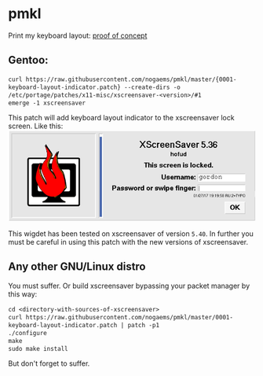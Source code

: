 # pmkl
Print my keyboard layout: [proof of concept](https://github.com/nogaems/pmkl/blob/master/pmkl.sh)

## Gentoo:
```
curl https://raw.githubusercontent.com/nogaems/pmkl/master/{0001-keyboard-layout-indicator.patch} --create-dirs -o /etc/portage/patches/x11-misc/xscreensaver-<version>/#1
emerge -1 xscreensaver
```

This patch will add keyboard layout indicator to the xscreensaver lock screen. Like this:
![screenshot](https://raw.githubusercontent.com/nogaems/pmkl/screenshot/ofmrhd.png)

This wigdet has been tested on xscreensaver of version `5.40`. In further you must be careful in using this patch with the new versions of xscreensaver.

## Any other GNU/Linux distro
You must suffer. Or build xscreensaver bypassing your packet manager by this way:

```
cd <directory-with-sources-of-xscreensaver>
curl https://raw.githubusercontent.com/nogaems/pmkl/master/0001-keyboard-layout-indicator.patch | patch -p1
./configure
make
sudo make install
```

But don't forget to suffer.
